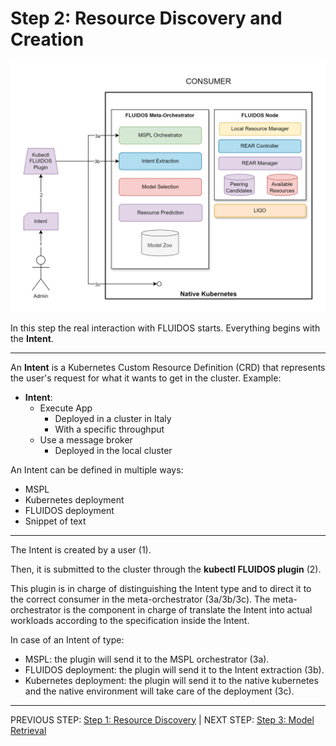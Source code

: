 # Step 2: Resource Discovery and Creation

![Step 2 flowchart](../../../images/workflows/steps/Workflow-02-IntentCreation.drawio.png)

In this step the real interaction with FLUIDOS starts. Everything begins with the **Intent**.

---
An **Intent** is a Kubernetes Custom Resource Definition (CRD) that represents the user's request for what it wants to get in the cluster. Example:

- **Intent**:
  - Execute App
    - Deployed in a cluster in Italy
    - With a specific throughput
  - Use a message broker
    - Deployed in the local cluster

An Intent can be defined in multiple ways:

- MSPL
- Kubernetes deployment
- FLUIDOS deployment
- Snippet of text

---
The Intent is created by a user (1).

Then, it is submitted to the cluster through the **kubectl FLUIDOS plugin** (2).

This plugin is in charge of distinguishing the Intent type and to direct it to the correct consumer in the meta-orchestrator (3a/3b/3c). The meta-orchestrator is the component in charge of translate the Intent into actual workloads according to the specification inside the Intent.

In case of an Intent of type:

- MSPL: the plugin will send it to the MSPL orchestrator (3a).
- FLUIDOS deployment: the plugin will send it to the Intent extraction (3b).
- Kubernetes deployment: the plugin will send it to the native kubernetes and the native environment will take care of the deployment (3c).

---
PREVIOUS STEP: [Step 1: Resource Discovery](./01_resource_detection.md) | NEXT STEP: [Step 3: Model Retrieval](./03_model_retrieving.md)
